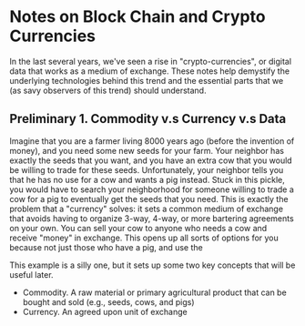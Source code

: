 # Notes on Block Chain and Crypto Currencies
In the last several years, we've seen a rise in "crypto-currencies", or digital data that works as a medium of exchange. These notes help demystify the underlying technologies behind this trend and the essential parts that we (as savy observers of this trend) should understand.

## Preliminary 1. Commodity v.s Currency v.s Data
Imagine that you are a farmer living 8000 years ago (before the invention of money), and you need some new seeds for your farm. Your neighbor has exactly the seeds that you want, and you have an extra cow that you would be willing to trade for these seeds. Unfortunately, your neighbor tells you that he has no use for a cow and wants a pig instead. Stuck in this pickle, you would have to search your neighborhood for someone willing to trade a cow for a pig to eventually get the seeds that you need. This is exactly the problem that a "currency" solves: it sets a common medium of exchange that avoids having to organize 3-way, 4-way, or more bartering agreements on your own. You can sell your cow to anyone who needs a cow and receive "money" in exchange. This opens up all sorts of options for you because not just those who have a pig, and use the 

This example is a silly one, but it sets up some two key concepts that will be useful later.

* Commodity. A raw material or primary agricultural product that can be bought and sold (e.g., seeds, cows, and pigs)
* Currency. An agreed upon unit of exchange


